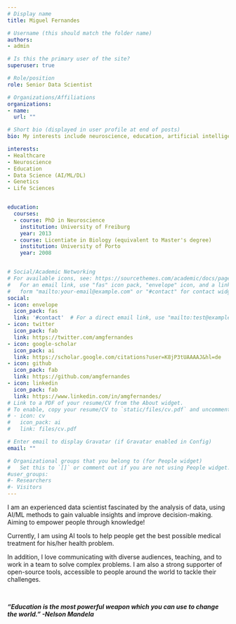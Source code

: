 ```yaml
---
# Display name
title: Miguel Fernandes

# Username (this should match the folder name)
authors:
- admin

# Is this the primary user of the site?
superuser: true

# Role/position
role: Senior Data Scientist

# Organizations/Affiliations
organizations:
- name:
  url: ""

# Short bio (displayed in user profile at end of posts)
bio: My interests include neuroscience, education, artificial intelligence and genetics.

interests:
- Healthcare
- Neuroscience
- Education
- Data Science (AI/ML/DL)
- Genetics
- Life Sciences


education:
  courses:
  - course: PhD in Neuroscience
    institution: University of Freiburg
    year: 2013
  - course: Licentiate in Biology (equivalent to Master's degree)
    institution: University of Porto
    year: 2008


# Social/Academic Networking
# For available icons, see: https://sourcethemes.com/academic/docs/page-builder/#icons
#   For an email link, use "fas" icon pack, "envelope" icon, and a link in the
#   form "mailto:your-email@example.com" or "#contact" for contact widget.
social:
- icon: envelope
  icon_pack: fas
  link: '#contact'  # For a direct email link, use "mailto:test@example.org".
- icon: twitter
  icon_pack: fab
  link: https://twitter.com/amgfernandes
- icon: google-scholar
  icon_pack: ai
  link: https://scholar.google.com/citations?user=K8jP3tUAAAAJ&hl=de
- icon: github
  icon_pack: fab
  link: https://github.com/amgfernandes
- icon: linkedin
  icon_pack: fab
  link: https://www.linkedin.com/in/amgfernandes/
# Link to a PDF of your resume/CV from the About widget.
# To enable, copy your resume/CV to `static/files/cv.pdf` and uncomment the lines below.
# - icon: cv
#   icon_pack: ai
#   link: files/cv.pdf

# Enter email to display Gravatar (if Gravatar enabled in Config)
email: ""

# Organizational groups that you belong to (for People widget)
#   Set this to `[]` or comment out if you are not using People widget.
#user_groups:
#- Researchers
#- Visitors
---
```

<p style="text-align: left;">

I am an experienced data scientist fascinated by the analysis of data, using AI/ML methods to gain valuable insights and improve decision-making. Aiming to empower people through knowledge!

Currently, I am using AI tools to help people get the best possible medical treatment for his/her health problem.

In addition, I love communicating with diverse audiences, teaching, and to work in a team to solve complex problems. I am also a strong supporter of open-source tools, accessible to people around the world to tackle their challenges.
</p>
<p>&nbsp;</p>

***“Education is the most powerful weapon which you can use to change the world.” -Nelson Mandela*** </p>
